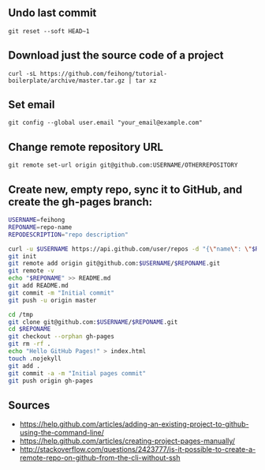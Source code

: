 ## Undo last commit

`git reset --soft HEAD~1`

## Download just the source code of a project

`curl -sL https://github.com/feihong/tutorial-boilerplate/archive/master.tar.gz | tar xz`

## Set email

`git config --global user.email "your_email@example.com"`

## Change remote repository URL

`git remote set-url origin git@github.com:USERNAME/OTHERREPOSITORY`


## Create new, empty repo, sync it to GitHub, and create the gh-pages branch:

```bash
USERNAME=feihong
REPONAME=repo-name
REPODESCRIPTION="repo description"

curl -u $USERNAME https://api.github.com/user/repos -d "{\"name\": \"$REPONAME\", \"description\": \"${REPODESCRIPTION}\"}"
git init
git remote add origin git@github.com:$USERNAME/$REPONAME.git
git remote -v
echo "$REPONAME" >> README.md
git add README.md
git commit -m "Initial commit"
git push -u origin master

cd /tmp
git clone git@github.com:$USERNAME/$REPONAME.git
cd $REPONAME
git checkout --orphan gh-pages
git rm -rf .
echo "Hello GitHub Pages!" > index.html
touch .nojekyll
git add .
git commit -a -m "Initial pages commit"
git push origin gh-pages
```

## Sources

- https://help.github.com/articles/adding-an-existing-project-to-github-using-the-command-line/
- https://help.github.com/articles/creating-project-pages-manually/
- http://stackoverflow.com/questions/2423777/is-it-possible-to-create-a-remote-repo-on-github-from-the-cli-without-ssh
